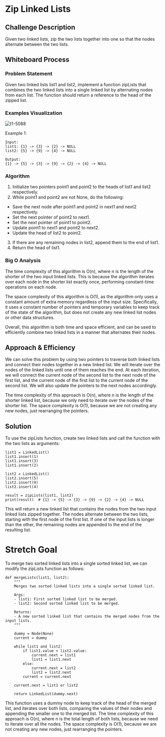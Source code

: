 # Zip Linked Lists
## Challenge Description
Given two linked lists, zip the two lists together into one so that the nodes alternate between the two lists.

## Whiteboard Process

### Problem Statement
Given two linked lists list1 and list2, implement a function zipLists that combines the two linked lists into a single linked list by alternating nodes from each list. The function should return a reference to the head of the zipped list.

### Examples Visualization

![t1-5088](https://user-images.githubusercontent.com/60603704/235455259-46b1c28b-3c09-4224-8755-043f92c77584.png)

Example 1:

```
Input:
list1: {1} -> {3} -> {2} -> NULL
list2: {5} -> {9} -> {4} -> NULL

Output:
{1} -> {5} -> {3} -> {9} -> {2} -> {4} -> NULL

```

### Algorithm
1. Initialize two pointers point1 and point2 to the heads of list1 and list2 respectively.
2. While point1 and point2 are not None, do the following:
* Save the next node after point1 and point2 in next1 and next2 respectively.
* Set the next pointer of point2 to next1.
* Set the next pointer of point1 to point2.
* Update point1 to next1 and point2 to next2.
* Update the head of list2 to point2.
3. If there are any remaining nodes in list2, append them to the end of list1.
4. Return the head of list1.


### Big O Analysis
The time complexity of this algorithm is O(n), where n is the length of the shorter of the two input linked lists. This is because the algorithm iterates over each node in the shorter list exactly once, performing constant-time operations on each node.

The space complexity of this algorithm is O(1), as the algorithm only uses a constant amount of extra memory regardless of the input size. Specifically, it uses a constant number of pointers and temporary variables to keep track of the state of the algorithm, but does not create any new linked list nodes or other data structures.

Overall, this algorithm is both time and space efficient, and can be used to efficiently combine two linked lists in a manner that alternates their nodes.

## Approach & Efficiency
We can solve this problem by using two pointers to traverse both linked lists and connect their nodes together in a new linked list. We will iterate over the nodes of the linked lists until one of them reaches the end. At each iteration, we will connect the current node of the second list to the next node of the first list, and the current node of the first list to the current node of the second list. We will also update the pointers to the next nodes accordingly.

The time complexity of this approach is O(n), where n is the length of the shorter linked list, because we only need to iterate over the nodes of the shorter list. The space complexity is O(1), because we are not creating any new nodes, just rearranging the pointers.

## Solution
To use the zipLists function, create two linked lists and call the function with the two lists as arguments:
```
list1 = LinkedList()
list1.insert(1)
list1.insert(3)
list1.insert(2)

list2 = LinkedList()
list2.insert(5)
list2.insert(9)
list2.insert(4)

result = zipLists(list1, list2)
print(result)  # {1} -> {5} -> {3} -> {9} -> {2} -> {4} -> NULL

```
This will return a new linked list that contains the nodes from the two input linked lists zipped together. The nodes alternate between the two lists, starting with the first node of the first list. If one of the input lists is longer than the other, the remaining nodes are appended to the end of the resulting list.

# Stretch Goal
To merge two sorted linked lists into a single sorted linked list, we can modify the zipLists function as follows:
```
def mergeLists(list1, list2):
    """
    Merges two sorted linked lists into a single sorted linked list.

    Args:
    - list1: First sorted linked list to be merged.
    - list2: Second sorted linked list to be merged.

    Returns:
    - A new sorted linked list that contains the merged nodes from the input lists.
    """

    dummy = Node(None)
    current = dummy

    while list1 and list2:
        if list1.value < list2.value:
            current.next = list1
            list1 = list1.next
        else:
            current.next = list2
            list2 = list2.next
        current = current.next

    current.next = list1 or list2

    return LinkedList(dummy.next)

```

This function uses a dummy node to keep track of the head of the merged list, and iterates over both lists, comparing the values of their nodes and appending the smaller one to the merged list. The time complexity of this approach is O(n), where n is the total length of both lists, because we need to iterate over all the nodes. The space complexity is O(1), because we are not creating any new nodes, just rearranging the pointers.
